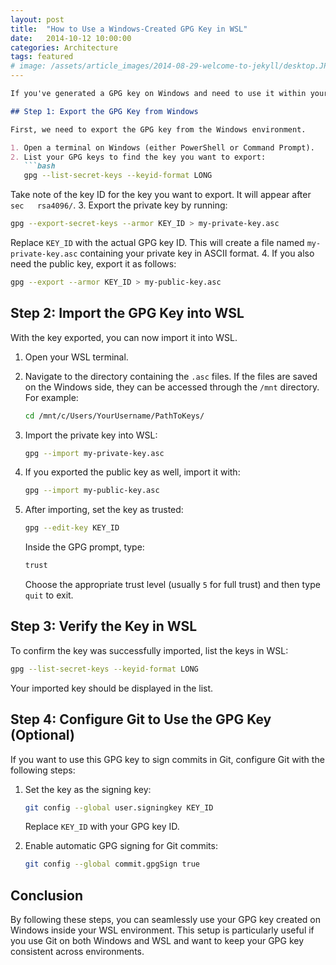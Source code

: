 ```yaml
---
layout: post
title:  "How to Use a Windows-Created GPG Key in WSL"
date:   2014-10-12 10:00:00
categories: Architecture
tags: featured
# image: /assets/article_images/2014-08-29-welcome-to-jekyll/desktop.JPG
---
```


```markdown
If you've generated a GPG key on Windows and need to use it within your WSL (Windows Subsystem for Linux) environment, this guide will walk you through the steps to export the key from Windows, import it into WSL, and configure it for use in Git or other applications.

## Step 1: Export the GPG Key from Windows

First, we need to export the GPG key from the Windows environment.

1. Open a terminal on Windows (either PowerShell or Command Prompt).
2. List your GPG keys to find the key you want to export:
   ```bash
   gpg --list-secret-keys --keyid-format LONG
   ```

   Take note of the key ID for the key you want to export. It will appear after `sec   rsa4096/`.
3. Export the private key by running:

   ```bash
   gpg --export-secret-keys --armor KEY_ID > my-private-key.asc
   ```

   Replace `KEY_ID` with the actual GPG key ID. This will create a file named `my-private-key.asc` containing your private key in ASCII format.
4. If you also need the public key, export it as follows:

   ```bash
   gpg --export --armor KEY_ID > my-public-key.asc
   ```

## Step 2: Import the GPG Key into WSL

With the key exported, you can now import it into WSL.

1. Open your WSL terminal.
2. Navigate to the directory containing the `.asc` files. If the files are saved on the Windows side, they can be accessed through the `/mnt` directory. For example:

   ```bash
   cd /mnt/c/Users/YourUsername/PathToKeys/
   ```

3. Import the private key into WSL:

   ```bash
   gpg --import my-private-key.asc
   ```

4. If you exported the public key as well, import it with:

   ```bash
   gpg --import my-public-key.asc
   ```

5. After importing, set the key as trusted:

   ```bash
   gpg --edit-key KEY_ID
   ```

   Inside the GPG prompt, type:

   ```bash
   trust
   ```

   Choose the appropriate trust level (usually `5` for full trust) and then type `quit` to exit.

## Step 3: Verify the Key in WSL

To confirm the key was successfully imported, list the keys in WSL:

```bash
gpg --list-secret-keys --keyid-format LONG
```

Your imported key should be displayed in the list.

## Step 4: Configure Git to Use the GPG Key (Optional)

If you want to use this GPG key to sign commits in Git, configure Git with the following steps:

1. Set the key as the signing key:

   ```bash
   git config --global user.signingkey KEY_ID
   ```

   Replace `KEY_ID` with your GPG key ID.

2. Enable automatic GPG signing for Git commits:

   ```bash
   git config --global commit.gpgSign true
   ```

## Conclusion

By following these steps, you can seamlessly use your GPG key created on Windows inside your WSL environment. This setup is particularly useful if you use Git on both Windows and WSL and want to keep your GPG key consistent across environments.
